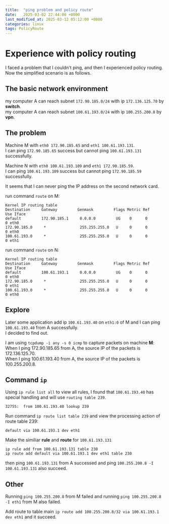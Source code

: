 ```yaml
---
title:  "ping problem and policy route"
date:   2025-03-02 22:44:00 +0800
last_modified_at: 2025-03-12 05:12:00 +0800
categories: linux
tags: PolicyRoute
---
```


#  Experience with policy routing  
I faced a problem that I couldn't ping, and then I experienced policy routing.   
Now the simplified scenario is as follows.  


## The basic network environment  
my computer A can reach subnet `172.90.185.0/24` with ip `172.136.125.70` by **switch**.  
my computer A can reach subnet `100.61.193.0/24` with ip `100.255.200.8`  by **vpn**.  

## The problem  
Machine M with `eth0 172.90.185.65` and `eth1 100.61.193.131`.  
I can ping `172.90.185.65` success but cannot ping `100.61.193.131` successfully.  

Machine N with `eth0 100.61.193.109` and `eth1 172.90.185.59`.  
I can ping `100.61.193.109` success but cannot ping `172.90.185.59` successfully.  

It seems that I can never ping the IP address on the second network card.  

run command `route` on M:
```
Kernel IP routing table
Destination     Gateway         Genmask         Flags Metric Ref    Use Iface
default         172.90.185.1     0.0.0.0         UG    0      0        0 eth0
172.90.185.0     *               255.255.255.0   U     0      0        0 eth0
100.61.193.0     *               255.255.255.0   U     0      0        0 eth1
```

run command `route` on N:
```
Kernel IP routing table
Destination     Gateway         Genmask         Flags Metric Ref    Use Iface
default         100.61.193.1     0.0.0.0         UG    0      0        0 eth0
172.90.185.0     *               255.255.255.0   U     0      0        0 eth1
100.61.193.0     *               255.255.255.0   U     0      0        0 eth0
```

## Explore  
Later some application add ip `100.61.193.40` on `eth1:0` of M and I can ping `100.61.193.40` from A successfully.  
I decided to find out.  

I am using `tcpdump -i any -s 0 icmp` to capture packets on machine **M**:  
When I ping 172.90.185.65 from A, the source IP of the packets is 172.136.125.70.  
When I ping 100.61.193.40 from A, the source IP of the packets is 100.255.200.8.  

## Command `ip`   
Using `ip rule list all` to view all rules, I found that `100.61.193.40` has special handling and will use `routing table 239`.
```
32755:  from 100.61.193.40 lookup 239
```

Run command `ip route list table 239` and view the processing action of route table 239:  
```
default via 100.61.193.1 dev eth1
```

Make the similiar **rule** and **route** for `100.61.193.131`  
```
ip rule add from 100.61.193.131 table 230
ip route add default via 100.61.193.1 dev eth1 table 230 
```

then ping `100.61.193.131` from A successed and ping `100.255.200.8 -I 100.61.193.131` also succeed.

## Other
Running `ping 100.255.200.8` from M failed and running `ping 100.255.200.8 -I eth1` from M also failed.  

Add route to table main `ip route add 100.255.200.8/32 via 100.61.193.1 dev eth1` and it succeed.
